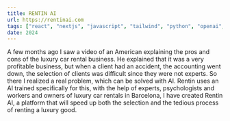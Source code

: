 ```yaml
---
title: RENTIN AI
url: https://rentinai.com
tags: ["react", "nextjs", "javascript", "tailwind", "python", "openai", "automations"]
date: 2024
---
```


A few months ago I saw a video of an American explaining the pros and cons of the luxury car rental business. He explained that it was a very profitable business, but when a client had an accident, the accounting went down, the selection of clients was difficult since they were not experts. So there I realized a real problem, which can be solved with AI. Rentin uses an AI trained specifically for this, with the help of experts, psychologists and workers and owners of luxury car rentals in Barcelona, ​​I have created Rentin AI, a platform that will speed up both the selection and the tedious process of renting a luxury good.
